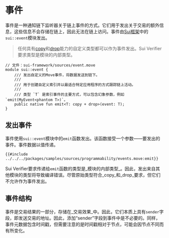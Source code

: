 # 事件

事件是一种通知链下监听器关于链上事件的方式。它们用于发出关于交易的额外信息，这些信息不会存储在链上，因此无法在链上访问。事件由[Sui框架](./sui-framework.md)中的`sui::event`模块发出。

> 任何具有[copy](./../move-basics/copy-ability.md)和[drop](./../move-basics/drop-ability.md)能力的自定义类型都可以作为事件发出。Sui Verifier要求类型是模块的内部类型。

```move
// 文件：sui-framework/sources/event.move
module sui::event {
    /// 发出自定义的Move事件，将数据发送到链下。
    ///
    /// 用于创建自定义索引并以最适合特定应用程序的方式跟踪链上活动。
    ///
    /// 类型 `T` 是索引事件的主要方式，可以包含幻象参数，例如 `emit(MyEvent<phantom T>)`。
    public native fun emit<T: copy + drop>(event: T);
}
```

## 发出事件

事件使用`sui::event`模块中的`emit`函数发出。该函数接受一个参数——要发出的事件。事件数据以值传递。

```move
{{#include ../../../packages/samples/sources/programmability/events.move:emit}}
```

Sui Verifier要求传递给`emit`函数的类型是_模块的内部类型_。因此，发出来自其他模块的类型将导致编译错误。尽管原始类型符合_copy_和_drop_要求，但它们不允许作为事件发出。

## 事件结构

事件是交易结果的一部分，存储在_交易效果_中。因此，它们本质上具有`sender`字段，即发送交易的地址。因此，添加“sender”字段到事件中是不必要的。同样，事件元数据包含时间戳，但需要注意的是时间戳相对于节点，可能会因节点不同而有所变化。